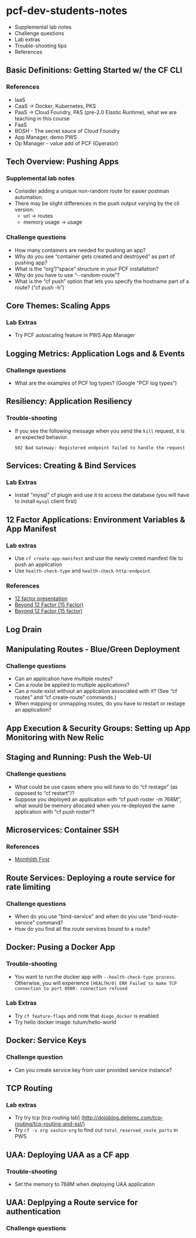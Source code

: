 # pcf-dev-students-notes

-   Supplemental lab notes
-   Challenge questions
-   Lab extras
-   Trouble-shooting tips
-   References

## Basic Definitions: Getting Started w/ the CF CLI

### References

-   IaaS
-   CaaS -> Docker, Kubernetes, PKS
-   PaaS -> Cloud Foundry, PAS (pre-2.0 Elastic Runtime), what
    we are teaching in this course
-   FaaS
-   BOSH - The secret sauce of Cloud Foundry
-   App Manager, demo PWS
-   Op Manager - value add of PCF (Operator)


## Tech Overview: Pushing Apps

### Supplemental lab notes

-   Consider adding a unique non-random route for easier postman automation.
-   There may be slight differences in the push output varying by the cli version:
    - url -> routes
    - memory usage -> usage

### Challenge questions

-   How many containers are needed for pushing an app?
-   Why do you see “container gets created and destroyed” as part of pushing app?
-   What is the “org”/“space” structure in your PCF installation?
-   Why do you have to use “--random-route”? 
-   What is the “cf push” option that lets you specify the hostname 
    part of a route? (“cf push -h”)

## Core Themes: Scaling Apps

### Lab Extras

-   Try PCF autoscaling feature in PWS App Manager

## Logging Metrics: Application Logs and & Events

### Challenge questions

-   What are the examples of PCF log types? (Google “PCF log types”)


## Resiliency: Application Resiliency

### Trouble-shooting

-  If you see the following message when you send the `kill` request,
   it is an expected behavior. 

   ```
   502 Bad Gateway: Registered endpoint failed to handle the request
   ```

## Services: Creating & Bind Services
    
### Lab Extras

-   Install "mysql" cf plugin and use it to access the database (you
    will have to install `mysql` client first)


## 12 Factor Applications: Environment Variables & App Manifest 
   
### Lab extras   

-   Use `cf create-app-manifest` and use the newly creted manifest file 
    to push an application    
-   Use `health-check-type` and `health-check-http-endpoint`   
    
### References

-   [12 factor presentation](https://content.pivotal.io/slides/the-12-factors-for-building-cloud-native-software)
-   [Beyond 12 Factor (15 Factor)](https://content.pivotal.io/blog/beyond-the-twelve-factor-app)
-   [Beyond 12 Factor (15 factor)](https://www.oreilly.com/library/view/beyond-the-twelve-factor/9781492042631/)
    

## Log Drain 


## Manipulating Routes - Blue/Green Deployment

### Challenge questions

-   Can an application have multiple routes?
-   Can a route be applied to multiple applications?
-   Can a route exist without an application associated with it? 
    (See “cf routes” and “cf create-route” commands.)
-   When mapping or unmapping routes, do you have to restart
    or restage an application?
  
## App Execution & Security Groups: Setting up App Monitoring with New Relic
    

## Staging and Running: Push the Web-UI
    
### Challenge questions

-   What could be use cases where you will have to do “cf restage” 
    (as opposed to “cf restart”)?
-   Suppose you deployed an application with “cf push roster -m 768M”, 
    what would be memory allocated when you re-deployed the same application 
    with “cf push roster“?    

## Microservices: Container SSH

### References

-   [Monthlith First](https://martinfowler.com/bliki/MonolithFirst.html)
 
## Route Services: Deploying a route service for rate limiting

### Challenge questions

-   When do you use "bind-service" and when do you use 
    "bind-route-service" command?
-   How do you find all the route services bound to a route?
         
## Docker: Pusing a Docker App

    
### Trouble-shooting

-   You want to run the docker app with `--health-check-type process`. 
    Otherwise, you will experience `[HEALTH/0] ERR Failed to make TCP connection to port 8080: connection refused`
    
    
### Lab Extras

-   Try `cf feature-flags` and note that `diego_docker` is enabled
-   Try hello docker image: tutum/hello-world
    
## Docker: Service Keys

### Challenge question

-   Can you create service key from user provided service instance?
            
## TCP Routing


### Lab extras

-   Try try tcp [tcp routing lab]
(http://dojoblog.dellemc.com/tcp-routing/tcp-routing-and-ssl/)
-   Try `cf -v org sashin-org` to find out `total_reserved_route_ports` in PWS

     
    
## UAA: Deploying UAA as a CF app

### Trouble-shooting

-   Set the memory to 768M when deploying UAA application

  

## UAA: Deplpying a Route service for authentication

### Challenge questions
    

       
    
